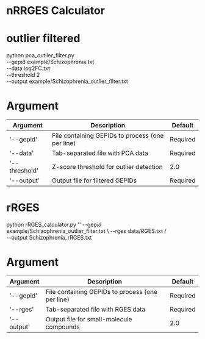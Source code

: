 # nRRGES Calculator

# outlier filtered
python pca_outlier_filter.py \
    --gepid example/Schizophrenia.txt \
    --data log2FC.txt \
    --threshold 2 \
    --output example/Schizophrenia_outlier_filter.txt
  
# Argument
| Argument      | Description                                      | Default |
|---------------|--------------------------------------------------|---------|
| '--gepid'     | File containing GEPIDs to process (one per line) | Required|
| '--data'      | Tab-separated file with PCA data                 | Required|
| '--threshold' | Z-score threshold for outlier detection          | 2.0     |
| '--output'    | Output file for filtered GEPIDs                  | Required|



# rRGES
python rRGES_calculator.py '\'
    --gepid example/Schizophrenia_outlier_filter.txt \\
    --rges  data/RGES.txt /\
    --output Schizophrenia_rRGES.txt
    
# Argument
| Argument      | Description                                      | Default |
|---------------|--------------------------------------------------|---------|
| '--gepid'     | File containing GEPIDs to process (one per line) | Required|
| '--rges'      | Tab-separated file with RGES data                | Required|
| '--output'    | Output file for small-molecule compounds         | 2.0     |





